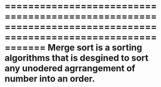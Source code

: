 ===============================================================================================================
Merge sort is a sorting algorithms that is desgined to sort any unodered agrrangement of number into an order.
===============================================================================================================
